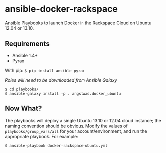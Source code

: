 # ansible-docker-rackspace

Ansible Playbooks to launch Docker in the Rackspace Cloud on Ubuntu 12.04 or 13.10.

## Requirements

* Ansible 1.4+
* Pyrax

With pip:
`$ pip install ansible pyrax`

*Roles will need to be downloaded from Ansible Galaxy*

```
$ cd playbooks/
$ ansible-galaxy install -p . angstwad.docker_ubuntu
```

## Now What?

The playbooks will deploy a single Ubuntu 13.10 or 12.04 cloud instance; the naming convention should be obvious.  Modify the values of `playbooks/group_vars/all` for your account/environment, and run the appropriate playbook.  For example:

`$ ansible-playbook docker-rackspace-ubuntu.yml`

